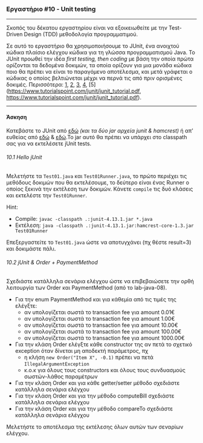### Εργαστήριο #10 - Unit testing
___
Σκοπός του δέκατου εργαστηρίου είναι να εξοικειωθείτε με την Test-Driven Design (TDD) μεθοδολογία προγραμματιμού.

Σε αυτό το εργαστήριο θα χρησιμοποιήσουμε το JUnit, ένα ανοιχτού κώδικα πλαίσιο ελέγχου κώδικα για τη γλώσσα προγραμματισμού Java.
Το JUnit προωθεί την ιδέα _first testing, then coding_ με βάση την οποία πρώτα ορίζονται τα δεδομένα δοκιμών, τα οποία ορίζουν για μια μονάδα κώδικα ποιο θα πρέπει να είναι το παραγόμενο αποτέλεσμα, και μετά γράφεται ο κώδικας ο οποίος βελτιώνεται μέχρι να περνά τις από πριν ορισμένες δοκιμές. Περισσότερα: [1](https://supportweb.cs.bham.ac.uk/docs/tutorials/docsystem/build/tutorials/junit/junit.html), [2](https://www.tutorialspoint.com/junit/junit_overview.htm), [3](http://enos.itcollege.ee/~jpoial/allalaadimised/junit/JUnit-Programming-Cookbook.pdf), [4](https://web.csulb.edu/~pnguyen/cecs277/lecnotes/unit%20testing.pdf), [5](https://www.tutorialspoint.com/junit/junit_tutorial.pdf, https://www.tutorialspoint.com/junit/junit_tutorial.pdf).
___
#### Άσκηση ####

Κατεβάστε το JUnit από [εδώ](https://junit.org/junit4/) _(και τα δύο jar αρχεία junit & hamcrest)_ ή απ' ευθείας από [εδώ](https://search.maven.org/remotecontent?filepath=junit/junit/4.13/junit-4.13.jar) & [εδώ](https://search.maven.org/remotecontent?filepath=org/hamcrest/hamcrest-core/1.3/hamcrest-core-1.3.jar).Το jar αυτό θα πρέπει να υπάρχει στο classpath σας για να εκτελέσετε jUnit tests.

###### 10.1 Hello jUnit ######
Μελετήστε τα `Test01.java` και `Test01Runner.java`, το πρώτο περιέχει τις μεθόδους δοκιμών που θα εκτελέσουμε, το δεύτερο είναι ένας Runner ο οποίος ξεκινά την εκτέλεση των δοκιμών.
Κάνετε `compile` τις δυό κλάσεις και εκτελέστε την `Test01Runner`.

Hint:
* Compile: `javac -classpath .:junit-4.13.1.jar *.java`
* Εκτέλεση: `java -classpath .:junit-4.13.1.jar:hamcrest-core-1.3.jar Test01Runner`

Επεξεργαστείτε το `Test01.java` ώστε να αποτυγχάνει (πχ θέστε result=3) και δοκιμάστε πάλι.

###### 10.2 jUnit & Order + PaymentMethod ######
Σχεδιάστε κατάλληλα σενάρια ελέγχου ώστε να επιβεβαιώσετε την ορθή λειτουργία των Order και PaymentMethod (από το lab-java-08).

* Για την enum PaymentMethod και για κάθεμία από τις τιμές της ελέγξτε:
    * αν υπολογίζεται σωστά το transaction fee για amount 0.01€
    * αν υπολογίζεται σωστά το transaction fee για amount 1.00€
    * αν υπολογίζεται σωστά το transaction fee για amount 10.00€
    * αν υπολογίζεται σωστά το transaction fee για amount 100.00€
    * αν υπολογίζεται σωστά το transaction fee για amount 1000.00€
* Για την κλάση Order ελέγξτε κάθε constructor της αν πετά το σχετικό exception όταν δίνεται μη αποδεκτή παράμετρος, πχ
    * η κλήση `new Order("Item X", -0.1)` πρέπει να πετά `IllegalArgumentException`
    * κ.ο.κ για όλους τους constructors και όλους τους συνδυασμούς σωστών-λάθος παραμέτρων
* Για την κλάση Order και για κάθε getter/setter μέθοδο σχεδιάστε κατάλληλα σενάρια ελέγχου
* Για την κλάση Order και για την μέθοδο computeBill σχεδιάστε κατάλληλα σενάρια ελέγχου
* Για την κλάση Order και για την μέθοδο compareTo σχεδιάστε κατάλληλα σενάρια ελέγχου

Μελετήστε το αποτέλεσμα της εκτέλεσης όλων αυτών των σεναρίων ελέγχου. 
